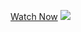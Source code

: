 <a href="" target="_blank">Watch Now</a>
<img src="https://github.com/animationbro/Personal_Portfolio_MINI/blob/main/Portfolio-Website-Design-.png">

